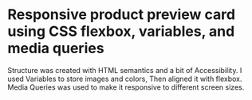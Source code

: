 # Responsive product preview card using CSS flexbox, variables, and media queries
Structure was created with HTML semantics and a bit of Accessibility. 
I used Variables to store images and colors,
Then aligned it with flexbox.
Media Queries was used to make it responsive to different screen sizes.
